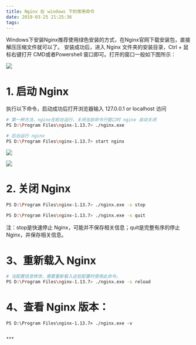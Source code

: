 ```yaml
---
title: Nginx 在 windows 下的常用命令
date: 2019-03-25 21:25:36
tags:
---
```


Windows下安装Nginx推荐使用绿色安装的方式，在Nginx官网下载安装包，直接解压压缩文件就可以了。
安装成功后，进入 Nginx 文件夹的安装目录，Ctrl + 鼠标右键打开 CMD或者Powershell 窗口即可。打开的窗口一般如下图所示：

![](https://blog-1251468774.cos.ap-shanghai.myqcloud.com/2019331_nginx01.png)

# 1. 启动 Nginx

执行以下命令，启动成功后打开浏览器输入 127.0.0.1 or localhost 访问

``` bash
# 第一种方法，nginx在前台运行，关闭当前命令行窗口时 nginx 自动关闭
PS D:\Program Files\nginx-1.13.7> ./nginx.exe

# 后台运行 nginx
PS D:\Program Files\nginx-1.13.7> start nginx
```

![](https://blog-1251468774.cos.ap-shanghai.myqcloud.com/2019331_nginx02.png)

![](https://blog-1251468774.cos.ap-shanghai.myqcloud.com/2019331_nginx03.png)

# 2. 关闭 Nginx

```bash
PS D:\Program Files\nginx-1.13.7> ./nginx.exe -s stop

PS D:\Program Files\nginx-1.13.7> ./nginx.exe -s quit
```
注：stop是快速停止 Nginx，可能并不保存相关信息；quit是完整有序的停止 Nginx，并保存相关信息。

# 3、重新载入 Nginx

```bash
# 当配置信息修改，需要重新载入这些配置时使用此命令。
PS D:\Program Files\nginx-1.13.7> ./nginx.exe -s reload
```

# 4、查看 Nginx 版本：

```
PS D:\Program Files\nginx-1.13.7> ./nginx.exe -v
```

~~~

***
